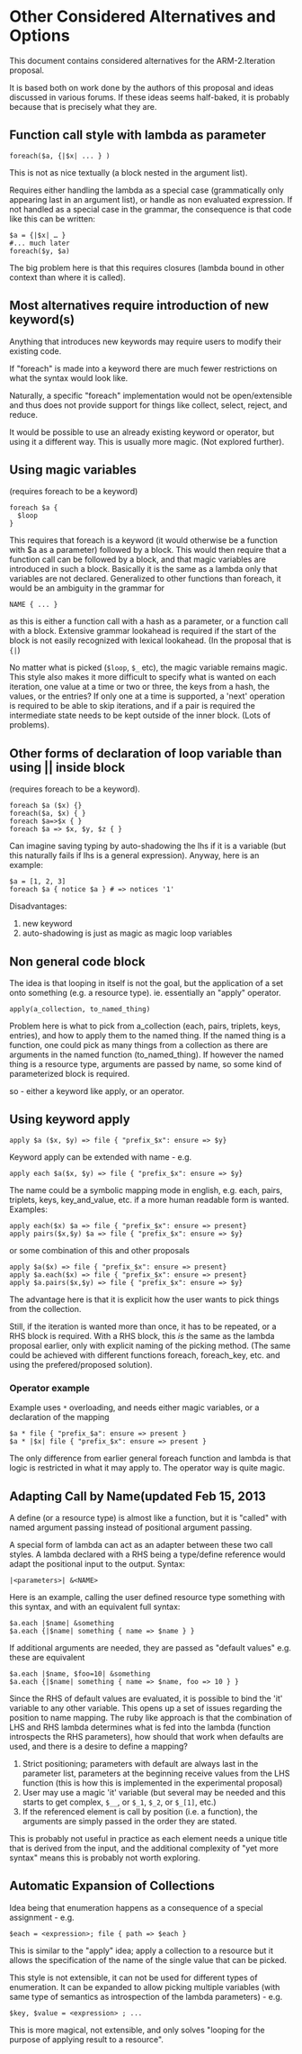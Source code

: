 Other Considered Alternatives and Options
=========================================
This document contains considered alternatives for the ARM-2.Iteration proposal.

It is based both on work done by the authors of this proposal and ideas discussed in various
forums. If these ideas seems half-baked, it is probably because that is precisely what they are.

Function call style with lambda as parameter
--------------------------------------------

    foreach($a, {|$x| ... } )

This is not as nice textually (a block nested in the argument list).

Requires either handling the lambda as a special case (grammatically
only appearing last in an argument list), or handle as non evaluated
expression. If not handled as a special case in the grammar, the
consequence is that code like this can be written:

    $a = {|$x| … }
    #... much later
    foreach($y, $a)

The big problem here is that this requires closures (lambda bound in
other context than where it is called).

Most alternatives require introduction of new keyword(s)
--------------------------------------------------------

Anything that introduces new keywords may require users to modify their
existing code.

If "foreach" is made into a keyword there are much fewer restrictions on
what the syntax would look like.

Naturally, a specific "foreach" implementation would not be
open/extensible and thus does not provide support for things like
collect, select, reject, and reduce.

It would be possible to use an already existing keyword or operator, but
using it a different way. This is usually more magic. (Not explored
further).

Using magic variables
---------------------

(requires foreach to be a keyword)

    foreach $a {    
      $loop
    }

This requires that foreach is a keyword (it would otherwise be a
function with \$a as a parameter) followed by a block. This would then
require that a function call can be followed by a block, and that magic
variables are introduced in such a block. Basically it is the same as a
lambda only that variables are not declared. Generalized to other
functions than foreach, it would be an ambiguity in the grammar for

    NAME { ... }

as this is either a function call with a hash as a parameter, or a
function call with a block. Extensive grammar lookahead is required if
the start of the block is not easily recognized with lexical lookahead.
(In the proposal that is `{|`)

No matter what is picked (`$loop`, `$_` etc), the magic variable remains
magic. This style also makes it more difficult to specify what is wanted
on each iteration, one value at a time or two or three, the keys from a
hash, the values, or the entries? If only one at a time is supported, a
'next' operation is required to be able to skip iterations, and if a
pair is required the intermediate state needs to be kept outside of the
inner block. (Lots of problems).

Other forms of declaration of loop variable than using || inside block
----------------------------------------------------------------------

(requires foreach to be a keyword).

    foreach $a ($x) {}
    foreach($a, $x) { }
    foreach $a=>$x { }
    foreach $a => $x, $y, $z { }

Can imagine saving typing by auto-shadowing the lhs if it is a variable
(but this naturally fails if lhs is a general expression). Anyway, here
is an example:

    $a = [1, 2, 3]
    foreach $a { notice $a } # => notices '1'

Disadvantages:

1.  new keyword
2.  auto-shadowing is just as magic as magic loop variables

Non general code block
----------------------

The idea is that looping in itself is not the goal, but the application
of a set onto something (e.g. a resource type). ie. essentially an
"apply" operator.

    apply(a_collection, to_named_thing)

Problem here is what to pick from a_collection (each, pairs, triplets,
keys, entries), and how to apply them to the named thing. If the named
thing is a function, one could pick as many things from a collection as
there are arguments in the named function (to_named_thing). If however
the named thing is a resource type, arguments are passed by name, so
some kind of parameterized block is required.

so - either a keyword like apply, or an operator.

Using keyword apply
-------------------

    apply $a ($x, $y) => file { "prefix_$x": ensure => $y}

Keyword apply can be extended with name - e.g.

    apply each $a($x, $y) => file { "prefix_$x": ensure => $y}

The name could be a symbolic mapping mode in english, e.g. each, pairs,
triplets, keys, key_and_value, etc. if a more human readable form is
wanted. Examples:

    apply each($x) $a => file { "prefix_$x": ensure => present}
    apply pairs($x,$y) $a => file { "prefix_$x": ensure => $y}

or some combination of this and other proposals

    apply $a($x) => file { "prefix_$x": ensure => present}
    apply $a.each($x) => file { "prefix_$x": ensure => present}
    apply $a.pairs($x,$y) => file { "prefix_$x": ensure => $y}

The advantage here is that it is explicit how the user wants to pick
things from the collection.

Still, if the iteration is wanted more than once, it has to be repeated,
or a RHS block is required. With a RHS block, this *is* the same as
the lambda proposal earlier, only with explicit naming of the picking
method. (The same could be achieved with different functions foreach,
foreach_key, etc. and using the prefered/proposed solution).

### Operator example

Example uses `*` overloading, and needs either magic variables, or a
declaration of the mapping

    $a * file { "prefix_$a": ensure => present }    
    $a * |$x| file { "prefix_$x": ensure => present }

The only difference from earlier general foreach function and lambda is
that logic is restricted in what it may apply to. The operator way is
quite magic.

Adapting Call by Name(updated Feb 15, 2013
------------------------------------------

A define (or a resource type) is almost like a function, but it is
"called" with named argument passing instead of positional argument
passing.

A special form of lambda can act as an adapter between these two call
styles. A lambda declared with a RHS being a type/define reference would
adapt the positional input to the output. Syntax:

    |<parameters>| &<NAME>

Here is an example, calling the user defined resource type something
with this syntax, and with an equivalent full syntax:

    $a.each |$name| &something
    $a.each {|$name| something { name => $name } }

If additional arguments are needed, they are passed as "default values"
e.g. these are equivalent

    $a.each |$name, $foo=10| &something
    $a.each {|$name| something { name => $name, foo => 10 } }

Since the RHS of default values are evaluated, it is possible to bind
the 'it' variable to any other variable. This opens up a set of issues
regarding the position to name mapping. The ruby like approach is that
the combination of LHS and RHS lambda determines what is fed into the
lambda (function introspects the RHS parameters), how should that work
when defaults are used, and there is a desire to define a mapping?

1.  Strict positioning; parameters with default are always last in the
    parameter list, parameters at the beginning receive values from the
    LHS function (this is how this is implemented in the experimental
    proposal)
2.  User may use a magic 'it' variable (but several may be needed and
    this starts to get complex, `$__`, or `$_1`, `$_2`, or `$_[1]`,
    etc.)
3.  If the referenced element is call by position (i.e. a function), the
    arguments are simply passed in the order they are stated.

This is probably not useful in practice as each element needs a unique
title that is derived from the input, and the additional complexity of
"yet more syntax" means this is probably not worth exploring.

Automatic Expansion of Collections
----------------------------------

Idea being that enumeration happens as a consequence of a special
assignment - e.g.

    $each = <expression>; file { path => $each }

This is similar to the "apply" idea; apply a collection to a resource
but it allows the specification of the name of the single value that can
be picked.

This style is not extensible, it can not be used for different types of
enumeration. It can be expanded to allow picking multiple variables
(with same type of semantics as introspection of the lambda
parameters) - e.g.

    $key, $value = <expression> ; ...

This is more magical, not extensible, and only solves "looping for the
purpose of applying result to a resource".
